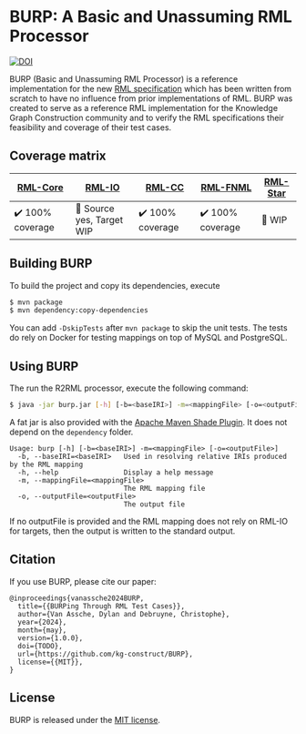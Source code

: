 # BURP: A Basic and Unassuming RML Processor

[![DOI](https://zenodo.org/badge/DOI/10.5281/zenodo.11037712.svg)](https://doi.org/10.5281/zenodo.11037712)


BURP (Basic and Unassuming RML Processor) is a reference implementation for the new [RML specification](http://w3id.org/rml/portal) which has been written from scratch to have no influence from prior implementations of RML.
BURP was created to serve as a reference RML implementation for the Knowledge Graph Construction community and to verify the RML specifications their feasibility and coverage of their test cases.

## Coverage matrix

| [RML-Core](http://w3id.org/rml/core/spec) | [RML-IO](http://w3id.org/rml/io/spec) | [RML-CC](http://w3id.org/rml/cc/spec) | [RML-FNML](http://w3id.org/rml/fnml/spec) | [RML-Star](http://w3id.org/rml/star/spec) |
| ----------------------------------------- | ------------------------------------- | ------------------------------------- | ----------------------------------------- | ----------------------------------------- |
| ✔️ 100% coverage                          | 🚧 Source yes, Target WIP              | ✔️ 100% coverage                      | ✔️ 100% coverage                          | 🚧 WIP                                     |

## Building BURP

To build the project and copy its dependencies, execute

```bash
$ mvn package 
$ mvn dependency:copy-dependencies
```

You can add `-DskipTests` after `mvn package` to skip the unit tests. The tests do rely on Docker for testing mappings on top of MySQL and PostgreSQL.

## Using BURP

The run the R2RML processor, execute the following command:

```bash
$ java -jar burp.jar [-h] [-b=<baseIRI>] -m=<mappingFile> [-o=<outputFile>]
```
A fat jar is also provided with the [Apache Maven Shade Plugin](https://maven.apache.org/plugins/maven-shade-plugin/). It does not depend on the `dependency` folder.

```
Usage: burp [-h] [-b=<baseIRI>] -m=<mappingFile> [-o=<outputFile>]
  -b, --baseIRI=<baseIRI>   Used in resolving relative IRIs produced by the RML mapping
  -h, --help                Display a help message
  -m, --mappingFile=<mappingFile>
                            The RML mapping file
  -o, --outputFile=<outputFile>
                            The output file
```

If no outputFile is provided and the RML mapping does not rely on RML-IO for targets, then the output is written to the standard output.

## Citation

If you use BURP, please cite our paper:

```
@inproceedings{vanassche2024BURP,
  title={{BURPing Through RML Test Cases}},
  author={Van Assche, Dylan and Debruyne, Christophe},
  year={2024},
  month={may},
  version={1.0.0},
  doi={TODO},
  url={https://github.com/kg-construct/BURP},
  license={{MIT}},
}
```

## License

BURP is released under the [MIT license](./LICENSE).
